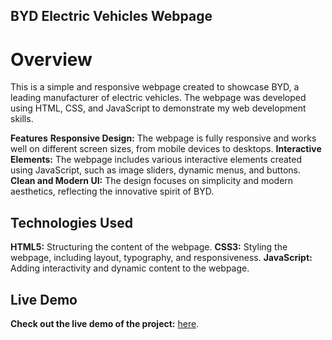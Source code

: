 ## BYD Electric Vehicles Webpage
# Overview
This is a simple and responsive webpage created to showcase BYD, a leading manufacturer of electric vehicles. The webpage was developed using HTML, CSS, and JavaScript to demonstrate my web development skills.

**Features**
**Responsive Design:** The webpage is fully responsive and works well on different screen sizes, from mobile devices to desktops.
**Interactive Elements:** The webpage includes various interactive elements created using JavaScript, such as image sliders, dynamic menus, and buttons.
**Clean and Modern UI:** The design focuses on simplicity and modern aesthetics, reflecting the innovative spirit of BYD.
## Technologies Used
**HTML5:** Structuring the content of the webpage.
**CSS3:** Styling the webpage, including layout, typography, and responsiveness.
**JavaScript:** Adding interactivity and dynamic content to the webpage.
## Live Demo

**Check out the live demo of the project:** [here](https://maathavan1702.github.io/webpage-BYD/Project%20final/home.html).
